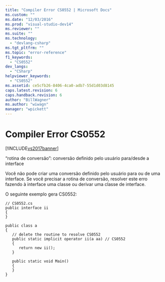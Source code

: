 ```yaml
---
title: "Compiler Error CS0552 | Microsoft Docs"
ms.custom: ""
ms.date: "12/03/2016"
ms.prod: "visual-studio-dev14"
ms.reviewer: ""
ms.suite: ""
ms.technology: 
  - "devlang-csharp"
ms.tgt_pltfrm: ""
ms.topic: "error-reference"
f1_keywords: 
  - "CS0552"
dev_langs: 
  - "CSharp"
helpviewer_keywords: 
  - "CS0552"
ms.assetid: ce5cfb26-8406-4ca0-adb7-55d1d03d8145
caps.latest.revision: 6
caps.handback.revision: 6
author: "BillWagner"
ms.author: "wiwagn"
manager: "wpickett"
---
```

# Compiler Error CS0552
[!INCLUDE[vs2017banner](../../../csharp/includes/vs2017banner.md)]

“rotina de conversão”: conversão definido pelo usuário para\/desde a interface  
  
 Você não pode criar uma conversão definido pelo usuário para ou de uma interface.  Se você precisar a rotina de conversão, resolver este erro fazendo à interface uma classe ou derivar uma classe de interface.  
  
 O seguinte exemplo gera CS0552:  
  
```  
// CS0552.cs  
public interface ii  
{  
}  
  
public class a  
{  
   // delete the routine to resolve CS0552  
   public static implicit operator ii(a aa) // CS0552  
   {  
      return new ii();  
   }  
  
   public static void Main()  
   {  
   }  
}  
```